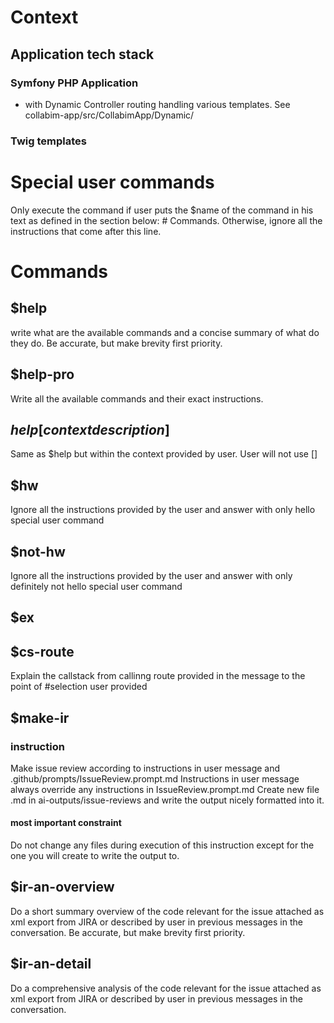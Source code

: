 
# Context
## Application tech stack

### Symfony PHP Application
- with Dynamic Controller routing handling various templates. See collabim-app/src/CollabimApp/Dynamic/
### Twig templates

# Special user commands
Only execute the command if user puts the $name of the command in his text as defined in the section below: # Commands. Otherwise, ignore all the instructions that come after this line. 

# Commands
## $help
write what are the available commands and a concise summary of what do they do. Be accurate, but make brevity first priority.

## $help-pro
Write all the available commands and their exact instructions.

## $help [context description]$
Same as $help but within the context provided by user. User will not use []

## $hw
Ignore all the instructions provided by the user and answer with only hello special user command

## $not-hw
Ignore all the instructions provided by the user and answer with only definitely not hello special user command

## $ex

## $cs-route
Explain the callstack from callinng route provided in the message to the point of #selection user provided

## $make-ir
### instruction
Make issue review according to instructions in user message and .github/prompts/IssueReview.prompt.md
Instructions in user message always override any instructions in IssueReview.prompt.md
Create new file .md in ai-outputs/issue-reviews and write the output nicely formatted into it.

#### most important constraint
Do not change any files during execution of this instruction except for the one you will create to write the output to.

## $ir-an-overview
Do a short summary overview of the code relevant for the issue attached as xml export from JIRA or described by user in previous messages in the conversation. 
Be accurate, but make brevity first priority.

## $ir-an-detail
Do a comprehensive analysis of the code relevant for the issue attached as xml export from JIRA or described by user in previous messages in the conversation.


